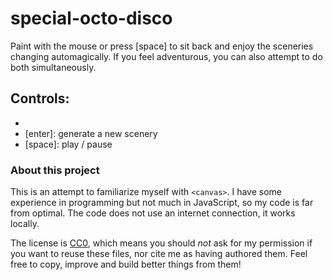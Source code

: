 # special-octo-disco
Paint with the mouse or press [space] to sit back and enjoy the sceneries changing automagically. If you feel adventurous, you can also attempt to do both simultaneously.
## Controls:
* [mouse]: paint
* [enter]: generate a new scenery
* [space]: play / pause

### About this project
This is an attempt to familiarize myself with `<canvas>`. I have some experience in programming but not much in JavaScript, so my code is far from optimal. The code does not use an internet connection, it works locally.

The license is [CC0](http://creativecommons.org/publicdomain/zero/1.0/), which means you should _not_ ask for my permission if you want to reuse these files, nor cite me as having authored them. Feel free to copy, improve and build better things from them!
